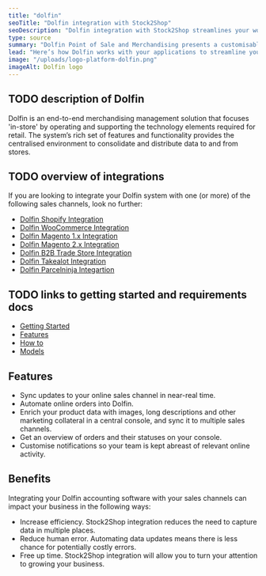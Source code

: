 ```yaml
---
title: "dolfin"
seoTitle: "Dolfin integration with Stock2Shop"
seoDescription: "Dolfin integration with Stock2Shop streamlines your workflow"
type: source
summary: "Dolfin Point of Sale and Merchandising presents a customisable ERP solution to meet Fashion, Apparel and General Merchandise retailer’s needs."
lead: "Here’s how Dolfin works with your applications to streamline your workflow."
image: "/uploads/logo-platform-dolfin.png"
imageAlt: Dolfin logo
---
```


## TODO description of Dolfin
Dolfin is an end-to-end merchandising management solution that focuses 'in-store' by operating and 
supporting the technology elements required for retail. The system’s rich set of features and functionality 
provides the centralised environment to consolidate and distribute data to and from stores.

## TODO overview of integrations
If you are looking to integrate your Dolfin system with one (or more) of the following sales channels, 
look no further:
- [Dolfin Shopify Integration](/integrations/dolfin-shopify)
- [Dolfin WooCommerce Integration](/integrations/dolfin-woocommerce)
- [Dolfin Magento 1.x Integration](/integrations/dolfin-magento)
- [Dolfin Magento 2.x Integration](/integrations/dolfin-)
- [Dolfin B2B Trade Store Integration](/integrations/dolfin-b2b-trade-store)
- [Dolfin Takealot Integration](/integrations/dolfin-takealot)
- [Dolfin Parcelninja Integartion](/integrations/dolfin-parcelninja)

## TODO links to getting started and requirements docs
- [Getting Started](/help/dolfin)
- [Features](/features/dolfin)
- [How to](/help/how-to)
- [Models](/help/how-to/models)

## Features
- Sync updates to your online sales channel in near-real time.
- Automate online orders into Dolfin.
- Enrich your product data with images, long descriptions and other marketing collateral in a central console, and sync it to multiple sales channels.
- Get an overview of orders and their statuses on your console.
- Customise notifications so your team is kept abreast of relevant online activity.

## Benefits
Integrating your Dolfin accounting software with your sales channels can impact 
your business in the following ways:

- Increase efficiency. Stock2Shop integration reduces the need to capture data in multiple places.
- Reduce human error. Automating data updates means there is less chance for potentially costly errors.
- Free up time. Stock2Shop integration will allow you to turn your attention to growing your business.
